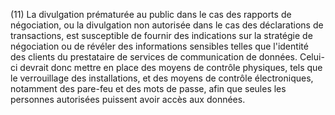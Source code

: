 (11) La divulgation prématurée au public dans le cas des rapports de négociation, ou la divulgation non autorisée dans le cas des déclarations de transactions, est susceptible de fournir des indications sur la stratégie de négociation ou de révéler des informations sensibles telles que l'identité des clients du prestataire de services de communication de données. Celui-ci devrait donc mettre en place des moyens de contrôle physiques, tels que le verrouillage des installations, et des moyens de contrôle électroniques, notamment des pare-feu et des mots de passe, afin que seules les personnes autorisées puissent avoir accès aux données.